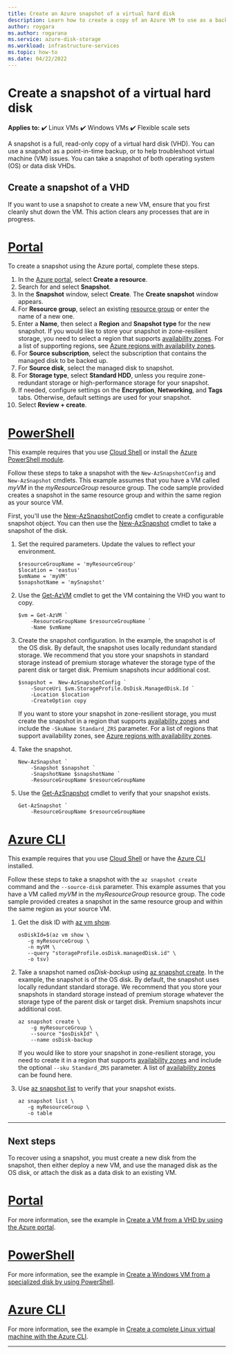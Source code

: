 ```yaml
---
title: Create an Azure snapshot of a virtual hard disk
description: Learn how to create a copy of an Azure VM to use as a backup or for troubleshooting issues using the portal, PowerShell, or CLI.
author: roygara
ms.author: rogarana
ms.service: azure-disk-storage
ms.workload: infrastructure-services
ms.topic: how-to
ms.date: 04/22/2022
---
```


# Create a snapshot of a virtual hard disk

**Applies to:** :heavy_check_mark: Linux VMs :heavy_check_mark: Windows VMs :heavy_check_mark: Flexible scale sets

A snapshot is a full, read-only copy of a virtual hard disk (VHD). You can use a snapshot as a point-in-time backup, or to help troubleshoot virtual machine (VM) issues. You can take a snapshot of both operating system (OS) or data disk VHDs.

## Create a snapshot of a VHD

If you want to use a snapshot to create a new VM, ensure that you first cleanly shut down the VM. This action clears any processes that are in progress.

# [Portal](#tab/portal)

To create a snapshot using the Azure portal, complete these steps.

1. In the [Azure portal](https://portal.azure.com), select **Create a resource**.
1. Search for and select **Snapshot**.
1. In the **Snapshot** window, select **Create**. The **Create snapshot** window appears.
1. For **Resource group**, select an existing [resource group](../azure-resource-manager/management/overview.md#resource-groups) or enter the name of a new one.
1. Enter a **Name**, then select a **Region** and **Snapshot type** for the new snapshot. If you would like to store your snapshot in zone-resilient storage, you need to select a region that supports [availability zones](../availability-zones/az-overview.md). For a list of supporting regions, see [Azure regions with availability zones](../availability-zones/az-region.md#azure-regions-with-availability-zones).
1. For **Source subscription**, select the subscription that contains the managed disk to be backed up.
1. For **Source disk**, select the managed disk to snapshot.
1. For **Storage type**, select **Standard HDD**, unless you require zone-redundant storage or high-performance storage for your snapshot.
1. If needed, configure settings on the **Encryption**, **Networking**, and **Tags** tabs. Otherwise, default settings are used for your snapshot.
1. Select **Review + create**.

# [PowerShell](#tab/powershell)

This example requires that you use [Cloud Shell](https://shell.azure.com/bash) or install the [Azure PowerShell module](/powershell/azure/install-azure-powershell).

Follow these steps to take a snapshot with the `New-AzSnapshotConfig` and `New-AzSnapshot` cmdlets. This example assumes that you have a VM called *myVM* in the *myResourceGroup* resource group. The code sample provided creates a snapshot in the same resource group and within the same region as your source VM.

First, you'll use the [New-AzSnapshotConfig](/powershell/module/az.compute/new-azsnapshotconfig) cmdlet to create a configurable snapshot object. You can then use the [New-AzSnapshot](/powershell/module/az.compute/new-azsnapshot) cmdlet to take a snapshot of the disk.

1. Set the required parameters. Update the values to reflect your environment.

   ```azurepowershell-interactive
   $resourceGroupName = 'myResourceGroup' 
   $location = 'eastus' 
   $vmName = 'myVM'
   $snapshotName = 'mySnapshot'  
   ```

1. Use the [Get-AzVM](/powershell/module/az.compute/get-azvm) cmdlet to get the VM containing the VHD you want to copy.

   ```azurepowershell-interactive
   $vm = Get-AzVM `
       -ResourceGroupName $resourceGroupName `
       -Name $vmName
   ```

1. Create the snapshot configuration. In the example, the snapshot is of the OS disk. By default, the snapshot uses locally redundant standard storage. We recommend that you store your snapshots in standard storage instead of premium storage whatever the storage type of the parent disk or target disk. Premium snapshots incur additional cost.

   ```azurepowershell-interactive
   $snapshot =  New-AzSnapshotConfig `
       -SourceUri $vm.StorageProfile.OsDisk.ManagedDisk.Id `
       -Location $location `
       -CreateOption copy
   ```

   If you want to store your snapshot in zone-resilient storage, you must create the snapshot in a region that supports [availability zones](../availability-zones/az-overview.md) and include the `-SkuName Standard_ZRS` parameter. For a list of regions that support availability zones, see [Azure regions with availability zones](../availability-zones/az-region.md#azure-regions-with-availability-zones).

1. Take the snapshot.

   ```azurepowershell-interactive
   New-AzSnapshot `
       -Snapshot $snapshot `
       -SnapshotName $snapshotName `
       -ResourceGroupName $resourceGroupName 
   ```

1. Use the [Get-AzSnapshot](/powershell/module/az.compute/get-azsnapshot) cmdlet to verify that your snapshot exists.

    ```azurepowershell-interactive
    Get-AzSnapshot `
        -ResourceGroupName $resourceGroupName
    ```

# [Azure CLI](#tab/cli)

This example requires that you use [Cloud Shell](https://shell.azure.com/bash) or have the [Azure CLI](/cli/azure/) installed.

Follow these steps to take a snapshot with the `az snapshot create` command and the `--source-disk` parameter. This example assumes that you have a VM called *myVM* in the *myResourceGroup* resource group. The code sample provided creates a snapshot in the same resource group and within the same region as your source VM.

1. Get the disk ID with [az vm show](/cli/azure/vm#az-vm-show).

    ```azurecli-interactive
    osDiskId=$(az vm show \
       -g myResourceGroup \
       -n myVM \
       --query "storageProfile.osDisk.managedDisk.id" \
       -o tsv)
    ```

1. Take a snapshot named *osDisk-backup* using [az snapshot create](/cli/azure/snapshot#az-snapshot-create). In the example, the snapshot is of the OS disk. By default, the snapshot uses locally redundant standard storage. We recommend that you store your snapshots in standard storage instead of premium storage whatever the storage type of the parent disk or target disk. Premium snapshots incur additional cost.

    ```azurecli-interactive
    az snapshot create \
        -g myResourceGroup \
    	--source "$osDiskId" \
    	--name osDisk-backup
    ```

    If you would like to store your snapshot in zone-resilient storage, you need to create it in a region that supports [availability zones](../availability-zones/az-overview.md) and include the optional `--sku Standard_ZRS` parameter. A list of [availability zones](../availability-zones/az-region.md#azure-regions-with-availability-zones) can be found here.
    
1. Use [az snapshot list](/cli/azure/snapshot#az-snapshot-list) to verify that your snapshot exists.
    
    ```azurecli-interactive
    az snapshot list \
       -g myResourceGroup \
       -o table
    ```

---

## Next steps

To recover using a snapshot, you must create a new disk from the snapshot, then either deploy a new VM, and use the managed disk as the OS disk, or attach the disk as a data disk to an existing VM.

# [Portal](#tab/portal)

For more information, see the example in [Create a VM from a VHD by using the Azure portal](windows/create-vm-specialized-portal.md).

# [PowerShell](#tab/powershell)

For more information, see the example in [Create a Windows VM from a specialized disk by using PowerShell](windows/create-vm-specialized.md).

# [Azure CLI](#tab/cli)

For more information, see the example in [Create a complete Linux virtual machine with the Azure CLI](/previous-versions/azure/virtual-machines/scripts/virtual-machines-linux-cli-sample-create-vm-from-snapshot?toc=%2fcli%2fmodule%2ftoc.json).

---
